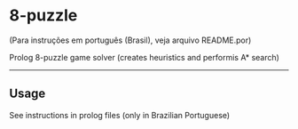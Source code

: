 8-puzzle
========

(Para instruções em português (Brasil), veja arquivo README.por)

Prolog 8-puzzle game solver (creates heuristics and performis A* search)

-------
Usage
-------

See instructions in prolog files (only in Brazilian Portuguese)
